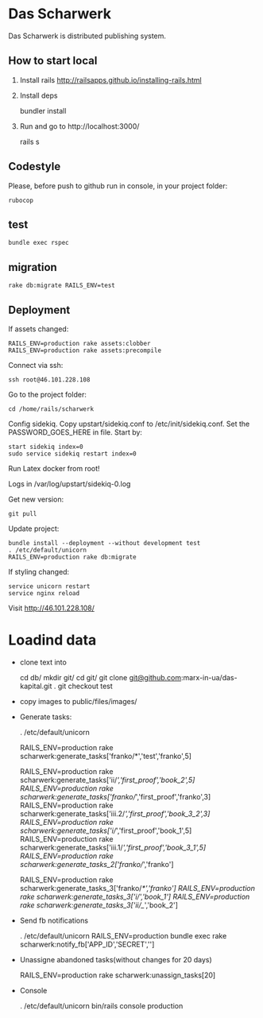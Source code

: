 # Das Scharwerk

Das Scharwerk is distributed publishing system.

## How to start local

1. Install rails http://railsapps.github.io/installing-rails.html
2. Install deps

    bundler install

3. Run and go to http://localhost:3000/

    rails s

## Codestyle

Please, before push to github run in console, in your project folder:

    rubocop

## test
    
    bundle exec rspec

## migration

    rake db:migrate RAILS_ENV=test

## Deployment

If assets changed:

    RAILS_ENV=production rake assets:clobber
    RAILS_ENV=production rake assets:precompile

Connect via ssh:

    ssh root@46.101.228.108

Go to the project folder:

    cd /home/rails/scharwerk

Config sidekiq. Copy upstart/sidekiq.conf to /etc/init/sidekiq.conf. Set the PASSWORD_GOES_HERE
in file. Start by:

    start sidekiq index=0
    sudo service sidekiq restart index=0

Run Latex docker from root!

Logs in /var/log/upstart/sidekiq-0.log

Get new version:

    git pull

Update project:

    bundle install --deployment --without development test
    . /etc/default/unicorn
    RAILS_ENV=production rake db:migrate

If styling changed:

    service unicorn restart
    service nginx reload

Visit http://46.101.228.108/

# Loadind data

* clone text into

    cd db/
    mkdir git/
    cd git/
    git clone git@github.com:marx-in-ua/das-kapital.git .
    git checkout test

* copy images to public/files/images/

* Generate tasks:

    . /etc/default/unicorn

    RAILS_ENV=production rake scharwerk:generate_tasks['franko/*','test','franko',5]

    RAILS_ENV=production rake scharwerk:generate_tasks['ii/*','first_proof','book_2',5]
    RAILS_ENV=production rake scharwerk:generate_tasks['franko/*','first_proof','franko',3]
    RAILS_ENV=production rake scharwerk:generate_tasks['iii.2/*','first_proof','book_3_2',3]
    RAILS_ENV=production rake scharwerk:generate_tasks['i/*','first_proof','book_1',5]
    RAILS_ENV=production rake scharwerk:generate_tasks['iii.1/*','first_proof','book_3_1',5]
    RAILS_ENV=production rake scharwerk:generate_tasks_2['franko/*','franko']

    RAILS_ENV=production rake scharwerk:generate_tasks_3['franko/_*','franko']
    RAILS_ENV=production rake scharwerk:generate_tasks_3['i/_*','book_1']
    RAILS_ENV=production rake scharwerk:generate_tasks_3['ii/_*','book_2']

* Send fb notifications

    . /etc/default/unicorn
    RAILS_ENV=production bundle exec rake scharwerk:notify_fb['APP_ID','SECRET','']


* Unassigne abandoned tasks(without changes for 20 days)

    RAILS_ENV=production rake scharwerk:unassign_tasks[20]

* Console

    . /etc/default/unicorn
    bin/rails console production



